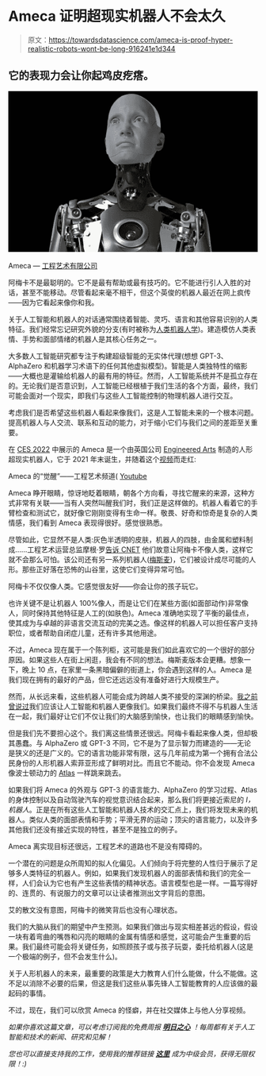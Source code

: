 # Ameca 证明超现实机器人不会太久

> 原文：<https://towardsdatascience.com/ameca-is-proof-hyper-realistic-robots-wont-be-long-916241e1d344>

## 它的表现力会让你起鸡皮疙瘩。

![](img/36e954bad96d2fb13b960f28c95c0364.png)

Ameca — [工程艺术有限公司](https://www.engineeredarts.co.uk/es/robot/ameca/)

阿梅卡不是最聪明的。它不是最有帮助或最有技巧的。它不能进行引人入胜的对话，甚至不能移动。尽管看起来毫不相干，但这个英俊的机器人最近在网上疯传——因为它看起来像你和我。

关于人工智能和机器人的对话通常围绕着智能、灵巧、语言和其他容易识别的人类特征。我们经常忘记研究外貌的分支(有时被称为[人类机器人学](https://en.wikipedia.org/wiki/Anthrobotics))。建造模仿人类表情、手势和面部情绪的机器人是其核心任务之一。

大多数人工智能研究都专注于构建超级智能的无实体代理(想想 GPT-3、AlphaZero 和机器学习术语下的任何其他虚拟模型)。智能是人类独特性的缩影——大概也是灌输给机器人的最有用的特征。然而，人工智能系统并不是孤立存在的。无论我们是否意识到，人工智能已经根植于我们生活的各个方面，最终，我们可能会面对一个现实，即我们与这些人工智能控制的物理机器人进行交互。

考虑我们是否希望这些机器人看起来像我们，这是人工智能未来的一个根本问题。提高机器人与人交流、联系和互动的能力，对于缩小它们与我们之间的差距至关重要。

在 [CES 2022](https://www.ces.tech/) 中展示的 Ameca 是一个由英国公司 [Engineered Arts](https://www.engineeredarts.co.uk/es/inicio/) 制造的人形超现实机器人，它于 2021 年末诞生，并随着这个[视频](https://www.youtube.com/watch?v=IPukuYb9xWw&ab_channel=EngineeredArts)而走红:

Ameca 的“觉醒”——工程艺术频道( [Youtube](https://www.youtube.com/watch?v=IPukuYb9xWw&ab_channel=EngineeredArts)

Ameca 睁开眼睛，惊讶地眨着眼睛，朝各个方向看，寻找它醒来的来源，这种方式非常有关联——当有人突然叫醒我们时，我们正是这样做的。机器人看着它的手臂检查和测试它，就好像它刚刚变得有生命一样。敬畏、好奇和惊奇是复杂的人类情感，我们看到 Ameca 表现得很好。感觉很熟悉。

尽管如此，它显然不是人类:灰色半透明的皮肤，机器人的四肢，由金属和塑料制成……工程艺术运营总监摩根·罗[告诉 CNET](https://www.cnet.com/news/you-have-to-distance-yourself-from-it-being-a-human-ameca-engineered-arts/) 他们故意让阿梅卡不像人类，这样它就不会那么可怕。该公司还有另一系列机器人([梅斯麦](https://www.engineeredarts.co.uk/es/robot/mesmer/))，它们被设计成尽可能的人形。那些正好落在恐怖的山谷里，这使它们变得异常可怕。

阿梅卡不仅仅像人类。它感觉很友好——你会让你的孩子玩它。

也许关键不是让机器人 100%像人，而是让它们在某些方面(如面部动作)非常像人，同时保持其他特征是人工的(如肤色)。Ameca 准确地实现了平衡的最佳点，使其成为与卓越的非语言交流互动的完美之选。像这样的机器人可以担任客户支持职位，或者帮助自闭症儿童，还有许多其他用途。

不过，Ameca 现在属于一个陈列柜，这可能是我们如此喜欢它的一个很好的部分原因。如果这些人在街上闲逛，我会有不同的想法。梅斯麦版本会更糟。想象一下，晚上 10 点，在家里一条黑暗偏僻的街道上，你会遇到这样的人。Ameca 是我们现在拥有的最好的产品，但它还远远没有准备好进行大规模生产。

然而，从长远来看，这些机器人可能会成为跨越人类不接受的深渊的桥梁。[我之前曾说过](/the-unavoidable-reason-why-ai-should-be-more-human-50e06ae21ee0)我们应该让人工智能和机器人更像我们。如果我们最终不得不与机器人生活在一起，我们最好让它们不仅让我们的大脑感到愉快，也让我们的眼睛感到愉快。

但是我们先不要担心这个。我们离这些情景还很远。阿梅卡看起来像人类，但却极其愚蠢。与 AlphaZero 或 GPT-3 不同，它不是为了显示智力而建造的——无论是狭义的还是广义的。它的语言功能非常有限，这与几年前成为第一个拥有合法公民身份的人形机器人索菲亚形成了鲜明对比。而且它不能动。你不会发现 Ameca 像波士顿动力的 [Atlas](https://www.youtube.com/watch?v=tF4DML7FIWk&ab_channel=BostonDynamics) 一样跳来跳去。

如果我们将 Ameca 的外观与 GPT-3 的语言能力、AlphaZero 的学习过程、Atlas 的身体控制以及自动驾驶汽车的视觉意识结合起来，那么我们将更接近索尼的 *I，机器人*。正是在所有这些人工智能和机器人技术的交汇点上，我们将发现未来的机器人。类似人类的面部表情和手势；平滑无界的运动；顶尖的语言能力，以及许多其他我们还没有接近实现的特性，甚至不是独立的例子。

Ameca 离实现目标还很远，工程艺术的道路也不是没有障碍的。

一个潜在的问题是众所周知的拟人化偏见。人们倾向于将完整的人性归于展示了足够多人类特征的机器人。例如，如果我们发现机器人的面部表情和我们的完全一样，人们会认为它也有产生这些表情的精神状态。语言模型也是一样。一篇写得好的、连贯的、有说服力的文章可以让读者推测出文字背后的意图。

艾的散文没有意图，阿梅卡的微笑背后也没有心理状态。

我们的大脑从我们的期望中产生预测。如果我们做出与现实相差甚远的假设，假设一块有着弯曲的嘴唇和闪亮的眼睛的金属有情感和感觉，这可能会产生重要的后果。我们最终可能会将关键任务，如照顾孩子或与孩子玩耍，委托给机器人(这是一个极端的例子，但不会发生什么)。

关于人形机器人的未来，最重要的政策是大力教育人们什么能做，什么不能做。这不足以消除不必要的后果，但这是我们这些从事先锋人工智能教育的人应该做的最起码的事情。

不过，现在，我们可以欣赏 Ameca 的怪癖，并在社交媒体上与他人分享视频。

*如果你喜欢这篇文章，可以考虑订阅我的免费周报* [***明日之心***](https://mindsoftomorrow.ck.page/) *！每周都有关于人工智能和技术的新闻、研究和见解！*

*您也可以直接支持我的工作，使用我的推荐链接* [***这里***](https://albertoromgar.medium.com/membership) *成为中级会员，获得无限权限！:)*